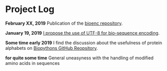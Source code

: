 # Project Log

**February XX, 2019** Publication of the [bioenc repository](https://github.com/fabianegli/bioenc/).

**January 19, 2019** [I propose the use of UTF-8 for bio-sequence encoding](https://github.com/biopython/biopython/issues/1681#issuecomment-454747345).

**Some time early 2019** I find the discussion about the usefulness of protein
alphabets on [Biopythons GitHub Reopsitory](https://github.com/biopython/biopython/issues/1681).

**for quite some time** General uneasyness with the handling of modified amino
acids in sequences
